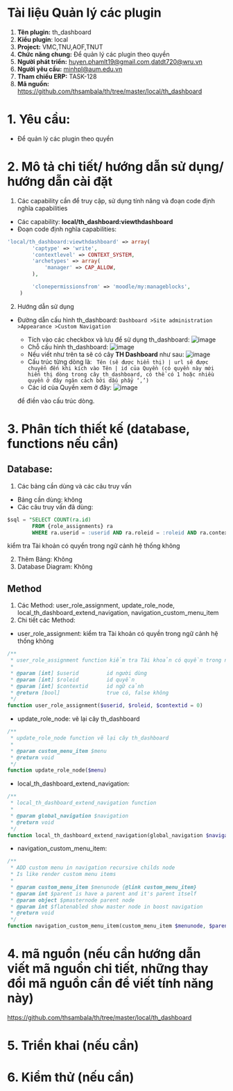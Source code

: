 # Tài liệu Quản lý các plugin

1. **Tên plugin:** th_dashboard
2. **Kiểu plugin**: local
3. **Project:** VMC,TNU,AOF,TNUT
4. **Chức năng chung:** Để quản lý các plugin theo quyền
5. **Người phát triển:** huyen.phamlt19@gmail.com,datdt720@wru.vn
6. **Người yêu cầu:** minhpl@aum.edu.vn
7. **Tham chiếu ERP:** TASK-128
8. **Mã nguồn:** https://github.com/thsambala/th/tree/master/local/th_dashboard
# 1. Yêu cầu:

- Để quản lý các plugin theo quyền

# 2. Mô tả chi tiết/ hướng dẫn sử dụng/ hướng dẫn cài đặt
1. Các capability cần để truy cập, sử dụng tính năng và đoạn code định nghĩa capabilities
- Các capability: **local/th_dashboard:viewthdashboard**
- Đoạn code định nghĩa capabilities:
```php
'local/th_dashboard:viewthdashboard' => array(
		'captype' => 'write',
		'contextlevel' => CONTEXT_SYSTEM,
		'archetypes' => array(
			'manager' => CAP_ALLOW,
		),

		'clonepermissionsfrom' => 'moodle/my:manageblocks',
	)
```
2. Hướng dẫn sử dụng
- Đường dẫn cấu hình th_dashboard:
    `Dashboard >Site administration >Appearance >Custom Navigation`
    - Tích vào các checkbox và lưu để sử dụng th_dashboard:
    ![image](https://user-images.githubusercontent.com/66956549/209606449-daa3c49f-a2c8-4dee-89e7-8c0d359b9a61.png)
    - Chỗ cấu hình th_dashboard:
    ![image](https://user-images.githubusercontent.com/66956549/209609492-f71dd55c-e953-4345-bf6d-d4c9a4df27be.png)
    - Nếu viết như trên ta sẽ có cây **TH Dashboard** như sau:
    ![image](https://user-images.githubusercontent.com/66956549/156348673-dbee3323-a2f2-4a0d-9e17-123034b2bf1c.png)
    - Cấu trúc từng dòng là:
    ` Tên (sẽ được hiển thị) | url sẽ được chuyển đến khi kích vào Tên | id của Quyền (có quyền này mới hiển thị dòng trong cây th_dashboard, có thể có 1 hoặc nhiều quyền ở đây ngăn cách bởi dấu phẩy ‘,’)`
    - Các id của Quyền xem ở đây:
    ![image](https://user-images.githubusercontent.com/66956549/209609586-a9b43f9c-bfcb-4e10-8263-1db292a9e23a.png)

    để điền vào cấu trúc dòng.

# 3. Phân tích thiết kế (database, functions nếu cần)

## Database:

1. Các bảng cần dùng và các câu truy vấn
- Bảng cần dùng: không
- Các câu truy vấn đã dùng:

```sql
$sql = "SELECT COUNT(ra.id)
        FROM {role_assignments} ra
        WHERE ra.userid = :userid AND ra.roleid = :roleid AND ra.contextid = 1";
```
kiểm tra Tài khoản có quyền trong ngữ cảnh hệ thống không

2. Thêm Bảng: Không
3. Database Diagram: Không

## Method
1. Các Method: user_role_assignment, update_role_node, local_th_dashboard_extend_navigation, navigation_custom_menu_item
2. Chi tiết các Method:
- user_role_assignment: kiểm tra Tài khoản có quyền trong ngữ cảnh hệ thống không
```php  
/**
 * user_role_assignment function kiểm tra Tài khoản có quyền trong ngữ cảnh hệ thống không
 *
 * @param [int] $userid         id người dùng
 * @param [int] $roleid         id quyền
 * @param [int] $contextid      id ngữ cảnh
 * @return [bool]               true có, false không
 */
function user_role_assignment($userid, $roleid, $contextid = 0)
```
- update_role_node: vẽ lại cây th_dashboard
```php
/**
 * update_role_node function vẽ lại cây th_dashboard
 *
 * @param custom_menu_item $menu
 * @return void
 */
function update_role_node($menu)
```

- local_th_dashboard_extend_navigation:
```php
/**
 * local_th_dashboard_extend_navigation function 
 *
 * @param global_navigation $navigation
 * @return void
 */
function local_th_dashboard_extend_navigation(global_navigation $navigation)
```

- navigation_custom_menu_item:
```php
/**
 * ADD custom menu in navigation recursive childs node
 * Is like render custom menu items
 *
 * @param custom_menu_item $menunode {@link custom_menu_item}
 * @param int $parent is have a parent and it's parent itself
 * @param object $pmasternode parent node
 * @param int $flatenabled show master node in boost navigation
 * @return void
 */
function navigation_custom_menu_item(custom_menu_item $menunode, $parent, $pmasternode, $flatenabled, &$count, $roleid = 0)
```
# 4. mã nguồn (nếu cần hướng dẫn viết mã nguồn chi tiết, những thay đổi mã nguồn cần để viết tính năng này)

https://github.com/thsambala/th/tree/master/local/th_dashboard

# 5. Triển khai (nếu cần)

# 6. Kiểm thử (nếu cần)

